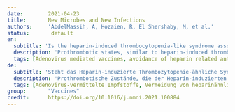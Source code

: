 ```yaml
---
date:        2021-04-23
title:       New Microbes and New Infections
authors:     'AbdelMassih, A, Hozaien, R, El Shershaby, M, et al.'
status:       default
en:
  subtitle: 'Is the heparin-induced thrombocytopenia-like syndrome associated with ChAdOx vaccine related to the vaccine itself or to an autoimmune reaction to severe acute respiratory syndrome 2 coronavirus: insights and implications from previous reports in infected cases?'
  description: 'Prothrombotic states, similar to heparin-induced thrombocytopenia (HIT) in recipients of the ChAdOx vaccine, sounded alarm bells internationally. Equivalent episodes of HIT were detailed in several case reports of coronavirus disease 2019. This suggests a common pathogenesis and warrants a shift in the management of implicated cases.'
  tags: [Adenovirus mediated vaccines, avoidance of heparin related anticoagulants, ChAdOx vaccine, COVID-19, PF4 antibodies, thrombotic thrombocytopenic purpura]
de:   
  subtitle: 'Steht das Heparin-induzierte Thrombozytopenie-ähnliche Syndrom im Zusammenhang mit dem ChAdOx-Impfstoff mit dem Impfstoff selbst oder mit einer Autoimmunreaktion auf das Coronavirus des schweren akuten respiratorischen Syndroms 2 in Zusammenhang: Erkenntnisse und Implikationen aus früheren Berichten über infizierte Fälle?'
  description: 'Prothrombotische Zustände, die der Heparin-induzierten Thrombozytopenie (HIT) bei Empfängern des ChAdOx-Impfstoffs ähneln, ließen international die Alarmglocken schrillen. Entsprechende HIT-Episoden wurden in mehreren Fallberichten über Coronavirus-Erkrankungen 2019 beschrieben. Dies deutet auf eine gemeinsame Pathogenese hin und rechtfertigt eine Änderung der Behandlung der betroffenen Fälle.'
  tags: [Adenovirus-vermittelte Impfstoffe, Vermeidung von heparinähnlichen Antikoagulantien ChAdOx-Impfstoff, COVID-19, PF4-Antikörper, thrombotische thrombozytopenische Purpura]
group:       "Vaccines"
credit:      https://doi.org/10.1016/j.nmni.2021.100884
---
```

<object data="{{ page.link }}" style='height:calc(100vh - 400px); width: 100%' type='application/pdf'></object>
